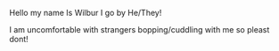 Hello my name Is Wilbur I go by He/They!

I am uncomfortable with strangers bopping/cuddling with me so pleast dont!



